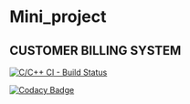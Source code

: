 # Mini_project
## CUSTOMER BILLING SYSTEM

[![C/C++ CI - Build Status](https://github.com/kushwahaanshika/Mini_project/actions/workflows/main.yml/badge.svg)](https://github.com/kushwahaanshika/Mini_project/actions/workflows/main.yml)

[![Codacy Badge](https://app.codacy.com/project/badge/Grade/f23fdb148ebe488981657b0718599c65)](https://www.codacy.com/gh/kushwahaanshika/Mini_project/dashboard?utm_source=github.com&amp;utm_medium=referral&amp;utm_content=kushwahaanshika/Mini_project&amp;utm_campaign=Badge_Grade)
